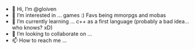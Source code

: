 - 👋 Hi, I’m @gloiven
- 👀 I’m interested in ... games :) Favs being mmorpgs and mobas
- 🌱 I’m currently learning ... c++ as a first language (probably a bad idea... who knows? xD)
- 💞️ I’m looking to collaborate on ...
- 📫 How to reach me ...

<!---
gloiven/gloiven is a ✨ special ✨ repository because its `README.md` (this file) appears on your GitHub profile.
You can click the Preview link to take a look at your changes.
--->
